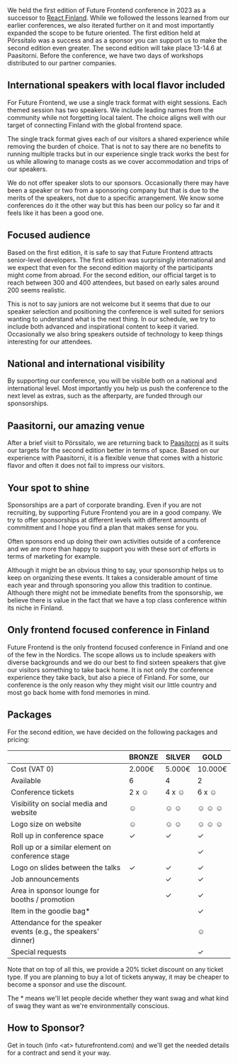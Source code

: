 We held the first edition of Future Frontend conference in 2023 as a successor to [React Finland](https://react-finland.fi/). While we followed the lessons learned from our earlier conferences, we also iterated further on it and most importantly expanded the scope to be future oriented. The first edition held at Pörssitalo was a success and as a sponsor you can support us to make the second edition even greater. The second edition will take place 13-14.6 at Paasitorni. Before the conference, we have two days of workshops distributed to our partner companies.

## International speakers with local flavor included

For Future Frontend, we use a single track format with eight sessions. Each themed session has two speakers. We include leading names from the community while not forgetting local talent. The choice aligns well with our target of connecting Finland with the global frontend space.

The single track format gives each of our visitors a shared experience while removing the burden of choice. That is not to say there are no benefits to running multiple tracks but in our experience single track works the best for us while allowing to manage costs as we cover accommodation and trips of our speakers.

We do not offer speaker slots to our sponsors. Occasionally there may have been a speaker or two from a sponsoring company but that is due to the merits of the speakers, not due to a specific arrangement. We know some conferences do it the other way but this has been our policy so far and it feels like it has been a good one.

## Focused audience

Based on the first edition, it is safe to say that Future Frontend attracts senior-level developers. The first edition was surprisingly international and we expect that even for the second edition majority of the participants might come from abroad. For the second edition, our official target is to reach between 300 and 400 attendees, but based on early sales around 200 seems realistic.

This is not to say juniors are not welcome but it seems that due to our speaker selection and positioning the conference is well suited for seniors wanting to understand what is the next thing. In our schedule, we try to include both advanced and inspirational content to keep it varied. Occasionally we also bring speakers outside of technology to keep things interesting for our attendees.

## National and international visibility

By supporting our conference, you will be visible both on a national and international level. Most importantly you help us push the conference to the next level as extras, such as the afterparty, are funded through our sponsorships.

## Paasitorni, our amazing venue

After a brief visit to Pörssitalo, we are returning back to [Paasitorni](https://www.paasitorni.fi/) as it suits our targets for the second edition better in terms of space. Based on our experience with Paasitorni, it is a flexible venue that comes with a historic flavor and often it does not fail to impress our visitors.

## Your spot to shine

Sponsorships are a part of corporate branding. Even if you are not recruiting, by supporting Future Frontend you are in a good company. We try to offer sponsorships at different levels with different amounts of commitment and I hope you find a plan that makes sense for you.

Often sponsors end up doing their own activities outside of a conference and we are more than happy to support you with these sort of efforts in terms of marketing for example.

Although it might be an obvious thing to say, your sponsorship helps us to keep on organizing these events. It takes a considerable amount of time each year and through sponsoring you allow this tradition to continue. Although there might not be immediate benefits from the sponsorship, we believe there is value in the fact that we have a top class conference within its niche in Finland.

## Only frontend focused conference in Finland

Future Frontend is the only frontend focused conference in Finland and one of the few in the Nordics. The scope allows us to include speakers with diverse backgrounds and we do our best to find sixteen speakers that give our visitors something to take back home. It is not only the conference experience they take back, but also a piece of Finland. For some, our conference is the only reason why they might visit our little country and most go back home with fond memories in mind.

## Packages

For the second edition, we have decided on the following packages and pricing:

&nbsp; | BRONZE | SILVER | GOLD
-|-|-|-
Cost (VAT 0) | 2.000€ | 5.000€ | 10.000€
Available | 6 | 4 | 2
Conference tickets | 2 x &#9786; | 4 x &#9786; | 6 x &#9786;
Visibility on social media and website | &#9786; | &#9786; &#9786; | &#9786; &#9786; &#9786;
Logo size on website | &#9786; | &#9786; &#9786; | &#9786; &#9786; &#9786;
Roll up in conference space | &#10003; | &#10003; | &#10003;
Roll up or a similar element on conference stage | | | &#10003;
Logo on slides between the talks | &#10003; | &#10003; | &#10003;
Job announcements | | &#10003; | &#10003;
Area in sponsor lounge for booths / promotion | | &#10003; | &#10003;
Item in the goodie bag* | | | &#10003;
Attendance for the speaker events (e.g., the speakers' dinner) | | | &#9786;
Special requests | | | &#10003;

Note that on top of all this, we provide a 20% ticket discount on any ticket type. If you are planning to buy a lot of tickets anyway, it may be cheaper to become a sponsor and use the discount.

The \* means we'll let people decide whether they want swag and what kind of swag they want as we're environmentally conscious.

## How to Sponsor?

Get in touch (info \<at> futurefrontend.com) and we'll get the needed details for a contract and send it your way.

